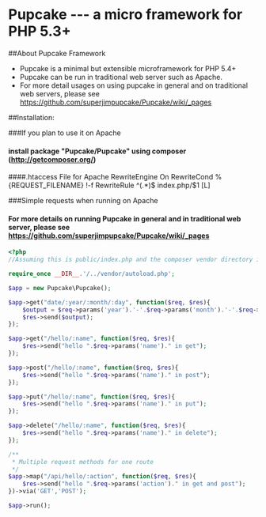 Pupcake --- a micro framework for PHP 5.3+
=======================================

##About Pupcake Framework
+ Pupcake is a minimal but extensible microframework for PHP 5.4+
+ Pupcake can be run in traditional web server such as Apache.
+ For more detail usages on using pupcake in general and on traditional web servers, please see https://github.com/superjimpupcake/Pupcake/wiki/_pages

##Installation:

###If you plan to use it on Apache
#### install package "Pupcake/Pupcake" using composer (http://getcomposer.org/)
####.htaccess File for Apache
    RewriteEngine On
    RewriteCond %{REQUEST_FILENAME} !-f
    RewriteRule ^(.*)$ index.php/$1 [L]

###Simple requests when running on Apache
#### For more details on running Pupcake in general and in traditional web server, please see https://github.com/superjimpupcake/Pupcake/wiki/_pages
```php
<?php
//Assuming this is public/index.php and the composer vendor directory is ../vendor

require_once __DIR__.'/../vendor/autoload.php';

$app = new Pupcake\Pupcake();

$app->get("date/:year/:month/:day", function($req, $res){
    $output = $req->params('year').'-'.$req->params('month').'-'.$req->params('day');
    $res->send($output);
});

$app->get("/hello/:name", function($req, $res){
    $res->send("hello ".$req->params('name')." in get");
});

$app->post("/hello/:name", function($req, $res){
    $res->send("hello ".$req->params('name')." in post");
});

$app->put("/hello/:name", function($req, $res){
    $res->send("hello ".$req->params('name')." in put");
});

$app->delete("/hello/:name", function($req, $res){
    $res->send("hello ".$req->params('name')." in delete");
});

/**
 * Multiple request methods for one route
 */
$app->map("/api/hello/:action", function($req, $res){
    $res->send("hello ".$req->params('action')." in get and post");
})->via('GET','POST');

$app->run();
```
